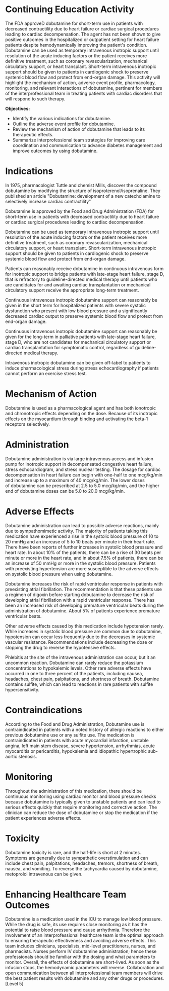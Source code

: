 # Continuing Education Activity

The FDA approveD dobutamine for short-term use in patients with decreased contractility due to heart failure or cardiac surgical procedures leading to cardiac decompensation. The agent has not been shown to give positive outcomes in the hospitalized or outpatient setting for heart failure patients despite hemodynamically improving the patient's condition. Dobutamine can be used as temporary intravenous inotropic support until resolution of the acute inducing factors or the patient receives more definitive treatment, such as coronary revascularization, mechanical circulatory support, or heart transplant. Short-term intravenous inotropic support should be given to patients in cardiogenic shock to preserve systemic blood flow and protect from end-organ damage. This activity will highlight the mechanism of action, adverse event profile, pharmacology, monitoring, and relevant interactions of dobutamine, pertinent for members of the interprofessional team in treating patients with cardiac disorders that will respond to such therapy.

**Objectives:**
- Identify the various indications for dobutamine.
- Outline the adverse event profile for dobutamine.
- Review the mechanism of action of dobutamine that leads to its therapeutic effects.
- Summarize interprofessional team strategies for improving care coordination and communication to advance diabetes management and improve outcomes by using dobutamine.

# Indications

In 1975, pharmacologist Tuttle and chemist Mills, discover the compound dobutamine by modifying the structure of isoproterenol/isoprenaline. They published an article "Dobutamine: development of a new catecholamine to selectively increase cardiac contractility"

Dobutamine is approved by the Food and Drug Administration (FDA) for short-term use in patients with decreased contractility due to heart failure or cardiac surgical procedures leading to cardiac decompensation.

Dobutamine can be used as temporary intravenous inotropic support until resolution of the acute inducing factors or the patient receives more definitive treatment, such as coronary revascularization, mechanical circulatory support, or heart transplant. Short-term intravenous inotropic support should be given to patients in cardiogenic shock to preserve systemic blood flow and protect from end-organ damage.

Patients can reasonably receive dobutamine in continuous intravenous form for inotropic support to bridge patients with late-stage heart failure, stage D, that is refractory to guideline-directed medical therapy until patients who are candidates for and awaiting cardiac transplantation or mechanical circulatory support receive the appropriate long-term treatment.

Continuous intravenous inotropic dobutamine support can reasonably be given in the short term for hospitalized patients with severe systolic dysfunction who present with low blood pressure and a significantly decreased cardiac output to preserve systemic blood flow and protect from end-organ damage.

Continuous intravenous inotropic dobutamine support can reasonably be given for the long-term in palliative patients with late-stage heart failure, stage D, who are not candidates for mechanical circulatory support or cardiac transplantation for symptomatic control, regardless of guideline-directed medical therapy.

Intravenous inotropic dobutamine can be given off-label to patients to induce pharmacological stress during stress echocardiography if patients cannot perform an exercise stress test.

# Mechanism of Action

Dobutamine is used as a pharmacological agent and has both ionotropic and chronotropic effects depending on the dose. Because of its inotropic effects on the myocardium through binding and activating the beta-1 receptors selectively.

# Administration

Dobutamine administration is via large intravenous access and infusion pump for inotropic support in decompensated congestive heart failure, stress echocardiogram, and stress nuclear testing. The dosage for cardiac decompensation in heart failure can begin with one-half to one mcg/kg/min and increase up to a maximum of 40 mcg/kg/min. The lower doses of dobutamine can be prescribed at 2.5 to 5.0 mcg/kg/min, and the higher end of dobutamine doses can be 5.0 to 20.0 mcg/kg/min.

# Adverse Effects

Dobutamine administration can lead to possible adverse reactions, mainly due to sympathomimetic activity. The majority of patients taking this medication have experienced a rise in the systolic blood pressure of 10 to 20 mmHg and an increase of 5 to 10 beats per minute in their heart rate. There have been reports of further increases in systolic blood pressure and heart rate. In about 10% of the patients, there can be a rise of 30 beats per minute or more in the heart rate, and in about 7.5% of patients, there can be an increase of 50 mmHg or more in the systolic blood pressure. Patients with preexisting hypertension are more susceptible to the adverse effects on systolic blood pressure when using dobutamine.

Dobutamine increases the risk of rapid ventricular response in patients with preexisting atrial fibrillation. The recommendation is that these patients use a regimen of digoxin before starting dobutamine to decrease the risk of developing atrial fibrillation with a rapid ventricular response. There has been an increased risk of developing premature ventricular beats during the administration of dobutamine. About 5% of patients experience premature ventricular beats.

Other adverse effects caused by this medication include hypotension rarely. While increases in systolic blood pressure are common due to dobutamine, hypotension can occur less frequently due to the decreases in systemic vascular resistance. Recommendations include decreasing the dose or stopping the drug to reverse the hypotensive effects.

Phlebitis at the site of the intravenous administration can occur, but it an uncommon reaction. Dobutamine can rarely reduce the potassium concentrations to hypokalemic levels. Other rare adverse effects have occurred in one to three percent of the patients, including nausea, headaches, chest pain, palpitations, and shortness of breath. Dobutamine contains sulfite, which can lead to reactions in rare patients with sulfite hypersensitivity.

# Contraindications

According to the Food and Drug Administration, Dobutamine use is contraindicated in patients with a noted history of allergic reactions to either previous dobutamine use or any sulfite use. The medication is contraindicated in patients with acute myocardial infarction, unstable angina, left main stem disease, severe hypertension, arrhythmias, acute myocarditis or pericarditis, hypokalemia and idiopathic hypertrophic sub-aortic stenosis.

# Monitoring

Throughout the administration of this medication, there should be continuous monitoring using cardiac monitor and blood pressure checks because dobutamine is typically given to unstable patients and can lead to serious effects quickly that require monitoring and corrective action. The clinician can reduce the dose of dobutamine or stop the medication if the patient experiences adverse effects.

# Toxicity

Dobutamine toxicity is rare, and the half-life is short at 2 minutes. Symptoms are generally due to sympathetic overstimulation and can include chest pain, palpitations, headaches, tremors, shortness of breath, nausea, and vomiting. To reverse the tachycardia caused by dobutamine, metoprolol intravenous can be given.

# Enhancing Healthcare Team Outcomes

Dobutamine is a medication used in the ICU to manage low blood pressure. While the drug is safe, its use requires close monitoring as it has the potential to raise blood pressure and cause arrhythmia. Therefore the involvement of an interprofessional healthcare team is the optimal approach to ensuring therapeutic effectiveness and avoiding adverse effects. This team includes clinicians, specialists, mid-level practitioners, nurses, and pharmacists. Nurses perform IV dobutamine administration; hence these professionals should be familiar with the dosing and what parameters to monitor. Overall, the effects of dobutamine are short-lived. As soon as the infusion stops, the hemodynamic parameters will reverse. Collaboration and open communication between all interprofessional team members will drive the best patient results with dobutamine and any other drugs or procedures. [Level 5]